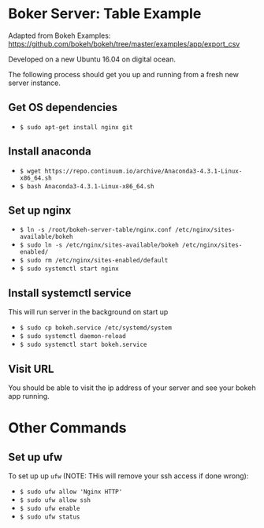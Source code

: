 # Boker Server: Table Example

Adapted from Bokeh Examples: https://github.com/bokeh/bokeh/tree/master/examples/app/export_csv

Developed on a new Ubuntu 16.04 on digital ocean. 

The following process should get you up and running from a fresh new server instance.

## Get OS dependencies

- `$ sudo apt-get install nginx git`

## Install anaconda
 
- `$ wget https://repo.continuum.io/archive/Anaconda3-4.3.1-Linux-x86_64.sh`
- `$ bash Anaconda3-4.3.1-Linux-x86_64.sh`

## Set up nginx

- `$ ln -s /root/bokeh-server-table/nginx.conf /etc/nginx/sites-available/bokeh`
- `$ sudo ln -s /etc/nginx/sites-available/bokeh /etc/nginx/sites-enabled/`
- `$ sudo rm /etc/nginx/sites-enabled/default`  
- `$ sudo systemctl start nginx`

## Install systemctl service

This will run server in the background on start up

- `$ sudo cp bokeh.service /etc/systemd/system`
- `$ sudo systemctl daemon-reload`
- `$ sudo systemctl start bokeh.service`

## Visit URL

You should be able to visit the ip address of your server and see your bokeh app running.

# Other Commands

## Set up ufw

To set up up `ufw` (NOTE: THis will remove your ssh access if done wrong):
 
- `$ sudo ufw allow 'Nginx HTTP'`
- `$ sudo ufw allow ssh`
- `$ sudo ufw enable`
- `$ sudo ufw status`